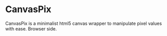 # CanvasPix
CanvasPix is a minimalist html5 canvas wrapper to manipulate pixel values with ease. Browser side.
